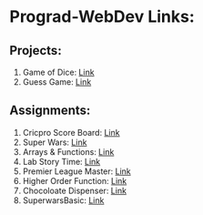 # Prograd-WebDev Links:

## Projects:
1. Game of Dice: [Link](https://adityakanikdaley.github.io/Prograd-WebDev/Projects/GameOfDice) <br>
2. Guess Game: [Link](https://adityakanikdaley.github.io/Prograd-WebDev/Projects/GuessGame) <br>

## Assignments:
1. Cricpro Score Board: [Link](https://adityakanikdaley.github.io/Prograd-WebDev/Assignments/1_CricproScoreBoard) <br>
2. Super Wars: [Link](https://adityakanikdaley.github.io/Prograd-WebDev/Assignments/2_SuperWars) <br>
3. Arrays & Functions: [Link](https://adityakanikdaley.github.io/Prograd-WebDev/Assignments/3_ArraysFunctions) <br>
4. Lab Story Time: [Link](https://adityakanikdaley.github.io/Prograd-WebDev/Assignments/4_LabStoryTime/src) <br>
5. Premier League Master: [Link](https://adityakanikdaley.github.io/Prograd-WebDev/Assignments/5_PremierLeagueMaster/src) <br>
6. Higher Order Function: [Link](https://adityakanikdaley.github.io/Prograd-WebDev/Assignments/6_HigherOrderFunction) <br>
7. Chocoloate Dispenser: [Link](https://adityakanikdaley.github.io/Prograd-WebDev/Assignments/7_ChocoloateDispenser/src) <br>
8. SuperwarsBasic: [Link](https://adityakanikdaley.github.io/Prograd-WebDev/Assignments/8_SuperwarsBasic/index.html) <br>
